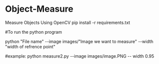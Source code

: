 # Object-Measure
Measure Objects Using OpenCV
pip install -r requirements.txt

#To run the python program

python "File name" --image images/"Image we want to measure" --width "width of refrence point"

#example: 
python measure2.py --image images/image.PNG -- width 0.95


